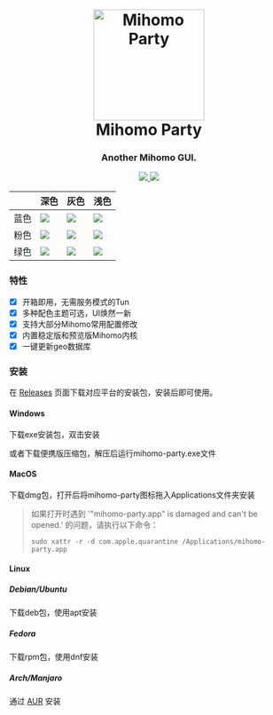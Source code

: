 <h1 align="center">
  <img src="resources/icon.png" alt="Mihomo Party" width="200">
  <br>Mihomo Party<br>
</h1>

<h3 align="center">Another Mihomo GUI.</h3>

<p align="center">
  <a href="https://github.com/pompurin404/mihomo-party/releases">
    <img src="https://img.shields.io/github/release/pompurin404/mihomo-party/all.svg">
  </a>
  <a href="https://t.me/mihomo_party">
    <img src="https://img.shields.io/badge/Telegram-group-blue?logo=telegram">
  </a>
</p>

|      | 深色                         | 灰色                         | 浅色                          |
| ---- | ---------------------------- | ---------------------------- | ----------------------------- |
| 蓝色 | ![](./images/dark-blue.png)  | ![](./images/gray-blue.png)  | ![](./images/light-blue.png)  |
| 粉色 | ![](./images/dark-pink.png)  | ![](./images/gray-pink.png)  | ![](./images/light-pink.png)  |
| 绿色 | ![](./images/dark-green.png) | ![](./images/gray-green.png) | ![](./images/light-green.png) |

### 特性

- [x] 开箱即用，无需服务模式的Tun
- [x] 多种配色主题可选，UI焕然一新
- [x] 支持大部分Mihomo常用配置修改
- [x] 内置稳定版和预览版Mihomo内核
- [x] 一键更新geo数据库

### 安装

在 [Releases](https://github.com/pompurin404/mihomo-party/releases/latest) 页面下载对应平台的安装包，安装后即可使用。

#### Windows

下载exe安装包，双击安装

或者下载便携版压缩包，解压后运行mihomo-party.exe文件

#### MacOS

下载dmg包，打开后将mihomo-party图标拖入Applications文件夹安装

> 如果打开时遇到 '"mihomo-party.app" is damaged and can't be opened.' 的问题，请执行以下命令：
>
> `sudo xattr -r -d com.apple.quarantine /Applications/mihomo-party.app`

#### Linux

##### Debian/Ubuntu

下载deb包，使用apt安装

##### Fedora

下载rpm包，使用dnf安装

##### Arch/Manjaro

通过 [AUR](https://aur.archlinux.org/packages?O=0&K=mihomo-party) 安装
